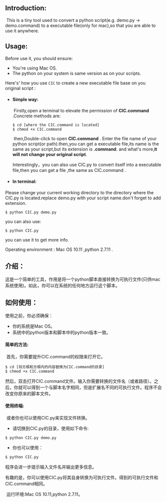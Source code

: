 ## Introduction:

​	This is a tiny tool used to convert a python script(e.g. demo.py -> demo.command) to a executable file(only for mac),so that you are able to use it anywhere.

## Usage:

Before use it, you should ensure:

- You're using Mac OS.
- The python on your system is same version as on your scripts.

Here's' how you use `CIC`  to create a new executable file base on you original script :

- #### Simple way:

  ​	Firstly,open a terminal to elevate the permission of **CIC.command** .Concrete methods are:

  ```
  $ cd [where the CIC.command is located]
  $ chmod +x CIC.command
  ```

  ​	then,Double-click to open  **CIC.command** . Enter the file name of  your python script(or path).then,you can get a executable file,its name is the same as your script,but its extension is **.command**. and what's more,**it will not change your original  script**.

  Interestingly，you can also use CIC.py to convert itself into a executable file,then you can get a file ,the same as CIC.command .

- #### In terminal:

Please change your current working directory to the directory where the CIC.py  is located.replace demo.py with your script name.don't forget to add extension.

```
$ python CIC.py demo.py
```

you can also use:

```
$ python CIC.py
```

you can use it to get more info.

Operating environment : Mac OS 10.11 ,python 2.7.11 .



## 介绍：

​	这是一个简单的工具，作用是将一个python脚本直接转换为可执行文件(只供mac系统使用)。如此，你可以在系统的任何地方运行这个脚本。

## 如何使用：

使用之前，你必须确保：

- 你的系统是Mac OS。
- 系统中的python版本和脚本中的python版本一致。

#### 简单的方法:

​	首先，你需要提升CIC.command的权限来打开它。

```
$ cd [将方框和方框内的内容替换为CIC.command的目录]
$ chmod +x CIC.command
```

​	然后，双击打开CIC.command文件。输入你需要转换的文件名（或者路径）。之后，你就可以得到一个与脚本名字相同，但是扩展名不同的可执行文件。程序不会改变你原来的脚本文件。

#### 使用终端:

​	或者你也可以使用CIC.py来实现文件转换。

- 请切换到CIC.py的目录，使用如下命令:

```
$ python CIC.py demo.py
```

- 你也可以使用：

```
$ python CIC.py
```

程序会进一步提示输入文件名并输出更多信息。

​	有趣的是，你可以使用CIC.py将其自身转换为可执行文件。得到的可执行文件和CIC.command相同。

​	运行环境:Mac OS 10.11,python 2.7.11。

